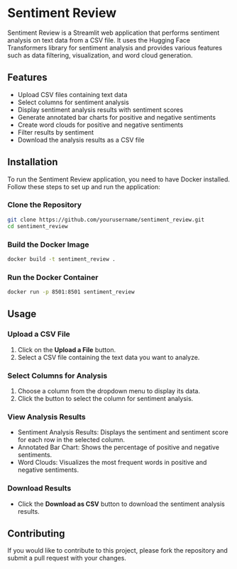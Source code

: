 # Sentiment Review

Sentiment Review is a Streamlit web application that performs sentiment analysis on text data from a CSV file. It uses the Hugging Face Transformers library for sentiment analysis and provides various features such as data filtering, visualization, and word cloud generation.

## Features

- Upload CSV files containing text data
- Select columns for sentiment analysis
- Display sentiment analysis results with sentiment scores
- Generate annotated bar charts for positive and negative sentiments
- Create word clouds for positive and negative sentiments
- Filter results by sentiment
- Download the analysis results as a CSV file

## Installation

To run the Sentiment Review application, you need to have Docker installed. Follow these steps to set up and run the application:

### Clone the Repository

```bash
git clone https://github.com/yourusername/sentiment_review.git
cd sentiment_review
```

### Build the Docker Image

```bash
docker build -t sentiment_review .
```

### Run the Docker Container
```bash
docker run -p 8501:8501 sentiment_review
```

## Usage

### Upload a CSV File
1. Click on the **Upload a File** button.
2. Select a CSV file containing the text data you want to analyze.

### Select Columns for Analysis
1. Choose a column from the dropdown menu to display its data.
2. Click the button to select the column for sentiment analysis.

### View Analysis Results
- Sentiment Analysis Results: Displays the sentiment and sentiment score for each row in the selected column.
- Annotated Bar Chart: Shows the percentage of positive and negative sentiments.
- Word Clouds: Visualizes the most frequent words in positive and negative sentiments.

### Download Results
- Click the **Download as CSV** button to download the sentiment analysis results.

## Contributing
If you would like to contribute to this project, please fork the repository and submit a pull request with your changes.


